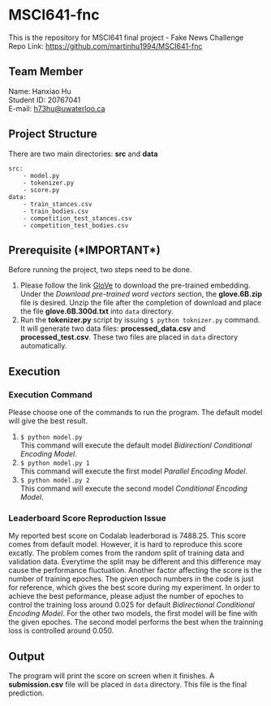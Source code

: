 # MSCI641-fnc
This is the repository for MSCI641 final project - Fake News Challenge  
Repo Link: https://github.com/martinhu1994/MSCI641-fnc

## Team Member
Name: Hanxiao Hu  
Student ID: 20767041  
E-mail: h73hu@uwaterloo.ca

## Project Structure
There are two main directories: **src** and **data**  
```
src:
    - model.py
    - tokenizer.py
    - score.py
data:
    - train_stances.csv
    - train_bodies.csv
    - competition_test_stances.csv
    - competition_test_bodies.csv
```
## Prerequisite (\*IMPORTANT\*)
Before running the project, two steps need to be done.
1. Please follow the link [GloVe](https://nlp.stanford.edu/projects/glove/) to download the pre-trained embedding. Under the *Download pre-trained word vectors* section, the **glove.6B.zip** file is desired. Unzip the file after the completion of download and place the file **glove.6B.300d.txt** into ```data``` directory. 
2. Run the **tokenizer.py** script by issuing ```$ python toknizer.py``` command. It will generate two data files: **processed_data.csv** and **processed_test.csv**. These two files are placed in ```data``` directory automatically. 

## Execution
### Execution Command
Please choose one of the commands to run the program. The default model will give the best result.
1. ```$ python model.py```  
This command will execute the default model *Bidirectionl Conditional Encoding Model*.
2. ```$ python model.py 1```  
This command will execute the first model *Parallel Encoding Model*.  
3. ```$ python model.py 2```  
This command will execute the second model *Conditional Encoding Model*.  
### Leaderboard Score Reproduction Issue
My reported best score on Codalab leaderborad is 7488.25. This score comes from default model. However, it is hard to reproduce this score excatly. The problem comes from the random split of training data and validation data. Everytime the split may be different and this difference may cause the performance fluctuation. Another factor affecting the score is the number of training epoches. The given epoch numbers in the code is just for reference, which gives the best score during my experiment. In order to achieve the best peformance, please adjust the number of epoches to control the training loss around 0.025 for default *Bidirectional Conditional Encoding Model*. For the other two models, the first model will be fine with the given epoches. The second model performs the best when the trainning loss is controlled around 0.050.

## Output
The program will print the score on screen when it finishes. A **submission.csv** file will be placed in ```data``` directory. This file is the final prediction.
